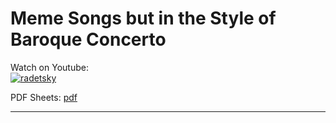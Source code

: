 # **Meme Songs but in the Style of Baroque Concerto**   
              
Watch on Youtube:           
[![radetsky](http://img.youtube.com/vi/oq6JZ0EDYt4/0.jpg)](http://www.youtube.com/watch?v=oq6JZ0EDYt4)          
             
PDF Sheets: [pdf](pdf/baroque_v10_merged.pdf)        
        
              
-----         
